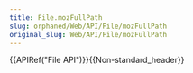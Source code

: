 ```yaml
---
title: File.mozFullPath
slug: orphaned/Web/API/File/mozFullPath
original_slug: Web/API/File/mozFullPath
---
```

{{APIRef("File API")}}{{Non-standard_header}}
